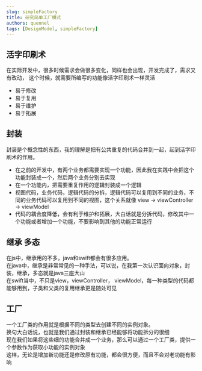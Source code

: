 ```yaml
---
slug: simpleFactory
title: 研究简单工厂模式
authors: quennel
tags: [DesignModel, simpleFactory]
---
```


## 活字印刷术
在实际开发中，很多时候需求会做很多变化，同样也会出现，开发完成了，需求又有改动，
这个时候，就需要所编写的功能像活字印刷术一样灵活
- 易于修改
- 易于复用
- 易于维护
- 易于拓展  

## 封装
封装是个概念性的东西，我的理解是把有公共重复的代码合并到一起，起到活字印刷术的作用。  
- 在之前的开发中，有两个业务都需要实现一个功能，因此我在实践中会把这个功能封装成一个，然后两个业务分别去实现  
- 在一个功能内，把需要重复作用的逻辑封装成一个逻辑
- 视图代码，业务代码，逻辑代码的分拆，逻辑代码可以复用到不同的业务，不同的业务代码可以复用到不同的视图，这个关系就像 view -> viewController -> viewModel
- 代码的耦合度降低，会有利于维护和拓展，大白话就是分拆代码，修改其中一个功能或者增加一个功能，不要影响到其他的功能正常运行

## 继承 多态
在js中，继承用的不多，java和swift都会有很多应用。  
在java中，继承是非常常见的一种手法，可以说，在我第一次认识面向对象，封装，继承，多态就是java三座大山  
在swift当中，不只是view，viewController， viewModel，每一种类型的代码都能够用到，子类和父类的复用继承更是随处可见

## 工厂
一个工厂类的作用就是根据不同的类型去创建不同的实例对象。  
换句大白话说，也就是我们通过封装和继承已经能够将功能拆分的很细  
现在我们如果将这些细的功能合并成一个业务，那么可以通过一个工厂类，提供一个参数作为获取小功能的实例对象  
这样，无论是增加新功能还是修改原有功能，都会很方便，而且不会对老功能有影响